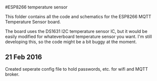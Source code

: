 #ESP8266 temperature sensor

This folder contains all the code and schematics for the ESP8266 MQTT Temperature Sensor board.

The board uses the DS1631 I2C temperature sensor IC, but it would be easily modified for whateverboard temperature sensor you want.
I'm still developing this, so the code might be a bit buggy at the moment.


## 21 Feb 2016
Created seperate config file to hold passwords, etc. for wifi and MQTT broker.